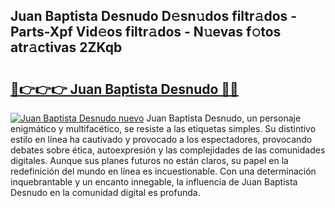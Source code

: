 ## Juan Baptista Desnudo D𝚎sn𝚞dos filtr𝚊dos - Parts-Xpf Vid𝚎os filtr𝚊dos - N𝚞evas f𝚘tos atr𝚊ctivas 2ZKqb

# <h2><a href="http://mbbk2d.tromn.icu/?c=Juan+Baptista+Desnudo">🔗👉👉👉 Juan Baptista Desnudo 🔗🔗</a></h2>

[![Juan Baptista Desnudo nuevo](https://i.imgur.com/pEAQMta.gif)](http://mbbk2d.tromn.icu/?c=Juan+Baptista+Desnudo)
Juan Baptista Desnudo, un personaje enigmático y multifacético, se resiste a las etiquetas simples. Su distintivo estilo en línea ha cautivado y provocado a los espectadores, provocando debates sobre ética, autoexpresión y las complejidades de las comunidades digitales. Aunque sus planes futuros no están claros, su papel en la redefinición del mundo en línea es incuestionable. Con una determinación inquebrantable y un encanto innegable, la influencia de Juan Baptista Desnudo en la comunidad digital es profunda.
